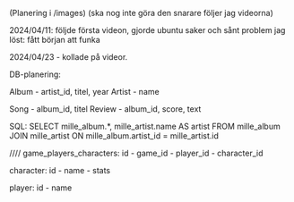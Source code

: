 (Planering i /images) (ska nog inte göra den snarare följer jag videorna)

2024/04/11: följde första videon, gjorde ubuntu saker och sånt
problem jag löst: fått början att funka

2024/04/23 - kollade på videor.



DB-planering:

Album - artist_id, titel, year
Artist - name

Song - album_id, titel
Review - album_id, score, text

SQL:
SELECT mille_album.*, mille_artist.name AS artist FROM mille_album JOIN mille_artist ON mille_album.artist_id = mille_artist.id 




////
game_players_characters:
id - game_id - player_id - character_id

character:
id - name - stats

player: 
id - name
